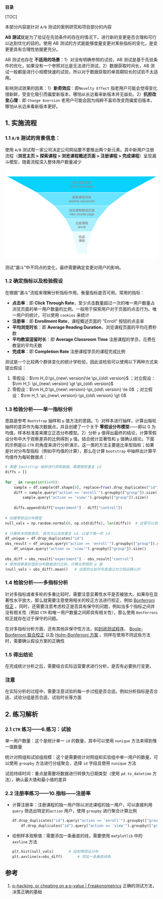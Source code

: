 **目录**

[TOC]

本部分内容是针对 `A/B` 测试的案例研究和项目部分的内容

**AB 测试**就是为了验证在先验条件的存在的情况下，进行新的变更是否合理和可行以达到优化的目的。使用 AB 测试的方式能能够度量变更对某些指标的变化，是变更更具有合理性依据更充分。

AB 测试也存在 **不适用的场景**：1）对没有明确参照的试验，AB 测试是基于先验条件的优化，如果没有一个参照对比是无法进行测试。2）数据获取时间长，AB 测试一般都是进行小规模快速的试验，所以对于数据获取的单周期较长的试验不太适用。

影响测试效果的因素：1）**新奇效应**：即`Novelty Effect` 指老用户可能会觉得变化很新鲜，受变化吸引而偏爱新版本，哪怕从长远看来新版本并无益处。2）**抗拒改变心理**：即 `Change Aversion` 老用户可能会因为纯粹不喜欢改变而偏爱旧版本，哪怕从长远来看新版本更好。



## 1. 实施流程

### 1.1 `A/B` 测试的背景信息：

使用 `A/B` 测试帮一家公司决定公司网站要不要推出两个新元素。其中新用户注册流程（**浏览主页 > 探索课程 > 浏览课程概述页面 > 注册课程 > 完成课程**）呈现漏斗模型，随着流程深入整体用户数量减少

![AB_test_progress](img_doc/AB_test_progress.png)

测试“漏斗”中不同点的变化，最终需要确定变更对用户的影响。

### 1.2 确定指标以及检验假设

在根据“漏斗”流程来理解分析指标作用，衡量指标是否可用。常用的指标：

* **点击率**：即 **Click Through Rate**，至少点击数量超过一次的唯一用户数量占浏览页面的单一用户数量的比例。一般用于探索用户对于页面的点击行为。唯一用户的统计，可以使用 `cookies` 来统计
* **注册率**：即 **Enrollment Rate**，课程概述页面的 ”Enroll“ 按钮的点击率
* **平均浏览时长**：即 **Average Reading Duration**，浏览课程页面的平均花费秒数
* **平均教室逗留时长**：即 **Average Classroom Time** 注册课程的学员，花费在教室的平均天数
* **完成率**：即 **Completion Rate** 注册课程学员的课程完成比例



测试是一个比较两个群体变化的统计学检验，因此该检验可以使用以下两种方式来提出假设：

1. 零假设：$\rm H_0:\pi_{new\ version}\le \pi_{old\ version}$ ；对立假设：$\rm H_1: \pi_{new\ version} \gt \pi_{old\ version}$
2. 零假设：$\rm H_0:\pi_{new\ version}-\pi_{old\ version} \le 0$ ；对立假设：$\rm H_1: \pi_{new\ version}-\pi_{old\ version} \gt 0$

### 1.3 检验分析——单一指标分析

思路是参考 `Bootstrap` 抽样和 `p` 值方法的思路。1）对样本进行抽样，计算出每轮抽样的差异作为每次数据点，并且创建了一个关于 **零假设分布模型**——即以 0 为均值，样本标准差来建立正态分布模型。2）分析 `p` 值得出最终的结论，计算零假设分布中大于观察差异的比例得到 `p` 值。结合统计显著性和 `p` 值确认结论。下面的示例是以 `CTR` 的角度来进行分析演示，这一类的方法主要是比率型指标；如果是针对分布型指标（例如平均值的计算），那么在计算 `bootstrap` 中抽样出计算平均值作为每轮数据点：

```python
# 需要 bootstrap 抽样进行获取数据，需要删除重复 id
diffs = []

for _ in range(int(1e4)):
	sample = df.sample(df.shape[0], replace=True).drop_duplicates("id")
	diff = sample.query("action == 'enroll'").groupby(["group"]).size() / \
    	sample.query("action == 'view'").groupby(["group"]).size()
	
	diffs.append(diff["experiment"] - diff["control"])

# 创建零假设分布模型
null_vals = np.random.normal(0, np.std(diffs), len(diffs)) 	# 这里可以依据这个数据绘制条形图，查看分布
	
# 计算样本观察差异, 首先可以去除重复 id，以留下唯一的 id
df_unique = df.drop_duplicates("id")
obs_result = df_unique.query("action == 'enroll'").groupby(["group"]).size() / \
    df_unique.query("action == 'view'").groupby(["group"]).size()

obs_diff = obs_result["experiment"] - obs_result["control"]
# 使用观察差异值和分布数据进行比较，计算比例得到 p 值
(null_vals > obs_diff).mean()	# 这里的比较符号是通过对立假设确认的
```

### 1.4 检验分析——多指标分析

针对多指标或者多轮的多重比较时，需要注意显著性水平是否被放大。如果存在显著性水平放大，那么就需要注意使用相关的校正方法进行校正，例如 [Bonferroni 校正](http://en.wikipedia.org/wiki/Bonferroni_correction) 。同时，还需要注意考虑校正是否具有保守的问题，例如当多个指标之间并没有相关性（例如 `CTR` 和唯一用户数量之间即具有相关性），那么使用 `Bonferroni` 校正就存在过于保守的问题。

在对多指标分析方面，还有其他非保守性方法，如[封闭测试程序](http://en.wikipedia.org/wiki/Closed_testing_procedure)、 [Boole-Bonferroni 联合校正](http://en.wikipedia.org/wiki/Bonferroni_bound) 以及 [Holm-Bonferroni 方案](http://en.wikipedia.org/wiki/Holm%E2%80%93Bonferroni_method) 。同样在使用不同这些方法时，需要确认假设方案的正确性

### 1.5 得出结论

在完成统计分析之后，需要结合实际运营要求进行分析，是否有必要执行变更。



### 注意

在实际分析的过程中，需要注意试验的每一步过程是否合适。例如分析指标是否合适、试验分组是否合适、试验时长等方面

## 2. 练习解析

### 2.1 `CTR` 练习——6.练习：试验

单一用户数量：这个是统计单一 `id` 的数量，其中可以使用 `nunique` 方法来得到惟一值数量

统计对照组和试验组规模：这个是需要统计对照组和实验组中单一用户的数量，可以使用 `groupby` 方法进行分组聚合，选择 `id` 字段且使用 `nunique` 方法

试验持续时间：重点是需要将数据进行转换为日期类型（使用 `pd.to_datetime` 方法），确认最大值和最小值的差异

### 2.2 注册率练习——10.指标——注册率

* 计算注册率：注册课程的独一用户除以浏览课程的独一用户，可以直接利用`query` 筛选出特定的`action` 用户，使用 `groupby` 进行聚合计算比例

  ````python
  df.drop_duplicates("id").query("action == 'enroll'").groupby(["group"]).size() / \
      df.drop_duplicates("id").query("action == 'view'").groupby(["group"]).size()
  ````

* 绘制样本观察值：需要添加一条垂直的线，需要使用 `matplotlib` 中的 `axvline` 方法

  ```python
  plt.hist(null_vals)		# 绘制零假设分布
  plt.axvline(x=obs_diff)		# 添加一条垂直线条
  ```

  

## 参考

1. [p-hacking, or cheating on a p-value | Freakonometrics](https://freakonometrics.hypotheses.org/19817) 正确的测试方法，决策正确的基础